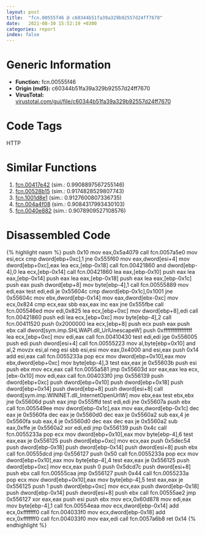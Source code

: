 ```yaml
---
layout: post
title:  "fcn.00555f46 @ c60344b51fa39a329b92557d24ff7670"
date:   2021-08-30 15:52:19 +0300
categories: report
index: false
---
```


# Generic Information
- **Function:** fcn.00555f46
- **Origin (md5):** c60344b51fa39a329b92557d24ff7670
- **VirusTotal:** [virustotal.com/gui/file/c60344b51fa39a329b92557d24ff7670][virustotal_ref]

# Code Tags
<span class="tag" id="HTTP">HTTP</span>


# Similar Functions

1. [fcn.00417e42][similar_1_ref] (sim.: 0.9908897567255146)
2. [fcn.00528b15][similar_2_ref] (sim.: 0.9174828529807743)
3. [fcn.1001d8e1][similar_3_ref] (sim.: 0.9127600807336735)
4. [fcn.004a4f08][similar_4_ref] (sim.: 0.9084317993430103)
5. [fcn.0040e882][similar_5_ref] (sim.: 0.9078909527108576)


# Disassembled Code

{% highlight nasm %}
push 0x10
mov eax,0x5a4079
call fcn.0057a5e0
mov esi,ecx
cmp dword[ebp+0xc],1
jne 0x555f60
mov eax,dword[esi+4]
mov dword[ebp+0xc],eax
lea ecx,[ebp-0x18]
call fcn.00421860
and dword[ebp-4],0
lea ecx,[ebp-0x14]
call fcn.00421860
lea eax,[ebp-0x10]
push eax
lea eax,[ebp-0x14]
push eax
lea eax,[ebp-0x18]
push eax
lea eax,[ebp-0x1c]
push eax
push dword[ebp+8]
mov byte[ebp-4],1
call fcn.00555889
mov edi,eax
test edi,edi
je 0x55604c
cmp dword[ebp-0x1c],0x1001
jne 0x55604c
mov ebx,dword[ebp-0x14]
mov eax,dword[ebx-0xc]
mov ecx,0x824
cmp ecx,eax
sbb eax,eax
inc eax
jne 0x555fbe
call fcn.005546ed
mov edi,0x825
lea ecx,[ebp+0xc]
mov dword[ebp+8],edi
call fcn.00421860
push edi
lea ecx,[ebp+0xc]
mov byte[ebp-4],2
call fcn.00411520
push 0x2000000
lea ecx,[ebp+8]
push ecx
push eax
push ebx
call dword[sym.imp.SHLWAPI.dll_UrlUnescapeW]
push 0xffffffffffffffff
lea ecx,[ebp+0xc]
mov edi,eax
call fcn.00410430
test edi,edi
jge 0x556005
push edi
push dword[esi+4]
call fcn.00555223
mov al,byte[ebp+0x10]
and al,2
movzx esi,al
neg esi
sbb esi,esi
mov eax,0x4000
and esi,eax
push 0x14
add esi,eax
call fcn.0055233a
pop ecx
mov dword[ebp+0x10],eax
mov ebx,dword[ebp+0xc]
mov byte[ebp-4],3
test eax,eax
je 0x55603b
push esi
push ebx
mov ecx,eax
call fcn.0055a581
jmp 0x55603d
xor eax,eax
lea ecx,[ebx-0x10]
mov edi,eax
call fcn.004033f0
jmp 0x556139
push dword[ebp+0xc]
push dword[ebp+0x10]
push dword[ebp+0x18]
push dword[ebp+0x14]
push dword[ebp+8]
push dword[esi+8]
call dword[sym.imp.WININET.dll_InternetOpenUrlW]
mov ebx,eax
test ebx,ebx
jne 0x55606d
push eax
jmp 0x555ffd
test edi,edi
jne 0x55607a
push ebx
call fcn.005549ee
mov dword[ebp-0x1c],eax
mov eax,dword[ebp-0x1c]
dec eax
je 0x5560fa
dec eax
je 0x5560d0
dec eax
je 0x5560a2
sub eax,4
je 0x5560fa
sub eax,4
je 0x5560d0
dec eax
dec eax
je 0x5560a2
sub eax,0xffe
je 0x5560a2
xor edi,edi
jmp 0x556139
push 0x4c
call fcn.0055233a
pop ecx
mov dword[ebp+0x10],eax
mov byte[ebp-4],6
test eax,eax
je 0x556125
push dword[ebp+0xc]
mov ecx,eax
push 0x5dec54
push dword[ebp-0x18]
push dword[ebp-0x14]
push dword[esi+8]
push ebx
call fcn.00555dcd
jmp 0x556127
push 0x50
call fcn.0055233a
pop ecx
mov dword[ebp+0x10],eax
mov byte[ebp-4],4
test eax,eax
je 0x556125
push dword[ebp+0xc]
mov ecx,eax
push 0
push 0x5dcd7c
push dword[esi+8]
push ebx
call fcn.00555caa
jmp 0x556127
push 0x44
call fcn.0055233a
pop ecx
mov dword[ebp+0x10],eax
mov byte[ebp-4],5
test eax,eax
je 0x556125
push 1
push dword[ebp+0xc]
mov ecx,eax
push dword[ebp-0x18]
push dword[ebp-0x14]
push dword[esi+8]
push ebx
call fcn.00555ae2
jmp 0x556127
xor eax,eax
push esi
push ebx
mov ecx,0x60d878
mov edi,eax
mov byte[ebp-4],1
call fcn.00554eaa
mov ecx,dword[ebp-0x14]
add ecx,0xfffffff0
call fcn.004033f0
mov ecx,dword[ebp-0x18]
add ecx,0xfffffff0
call fcn.004033f0
mov eax,edi
call fcn.0057a6b8
ret 0x14
{% endhighlight %}


[similar_1_ref]: /report/fcn.00417e42@a1c6b07868a0eea8f4ee5a872aa71909
[similar_2_ref]: /report/fcn.00528b15@9c2b894b84f59672d8be2e984066f76f
[similar_3_ref]: /report/fcn.1001d8e1@e5d49e0823e602f2ee948ac39d32c1eb
[similar_4_ref]: /report/fcn.004a4f08@b3771987fba16f4fba07d1109ec72c76
[similar_5_ref]: /report/fcn.0040e882@44e1ffcf4e71f4505c09d520fd75f1e4
[virustotal_ref]: https://www.virustotal.com/gui/file/c60344b51fa39a329b92557d24ff7670